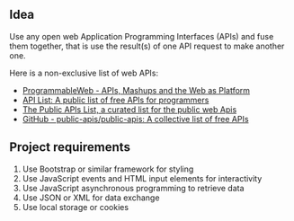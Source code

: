 ## Idea

Use any open web Application Programming Interfaces (APIs) and fuse them together, that is use the result(s) of one API request to make another one.

Here is a non-exclusive list of web APIs:

- [ProgrammableWeb - APIs, Mashups and the Web as Platform](https://www.programmableweb.com/)
- [API List: A public list of free APIs for programmers](https://apilist.fun/)
- [The Public APIs List, a curated list for the public web Apis](https://apislist.com/)
- [GitHub - public-apis/public-apis: A collective list of free APIs](https://github.com/public-apis/public-apis)

## Project requirements

1. Use Bootstrap or similar framework for styling
2. Use JavaScript events and HTML input elements for interactivity
3. Use JavaScript asynchronous programming to retrieve data
4. Use JSON or XML for data exchange
5. Use local storage or cookies